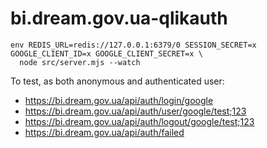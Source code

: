 # bi.dream.gov.ua-qlikauth

```
env REDIS_URL=redis://127.0.0.1:6379/0 SESSION_SECRET=x GOOGLE_CLIENT_ID=x GOOGLE_CLIENT_SECRET=x \
  node src/server.mjs --watch
```

To test, as both anonymous and authenticated user:

- https://bi.dream.gov.ua/api/auth/login/google
- https://bi.dream.gov.ua/api/auth/user/google/test;123
- https://bi.dream.gov.ua/api/auth/logout/google/test;123
- https://bi.dream.gov.ua/api/auth/failed
